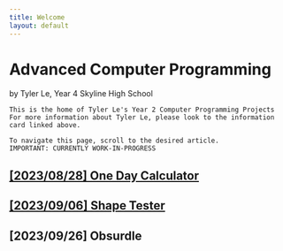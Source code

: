 ```yaml
---
title: Welcome
layout: default
---
```


# Advanced Computer Programming 

by Tyler Le, Year 4 Skyline High School

    This is the home of Tyler Le's Year 2 Computer Programming Projects
    For more information about Tyler Le, please look to the information 
    card linked above.
    
    To navigate this page, scroll to the desired article.
    IMPORTANT: CURRENTLY WORK-IN-PROGRESS

## [[2023/08/28] One Day Calculator](https://tylerlecmd.github.io/CPP2/2023/08/28/onedaycalc.html)
## [[2023/09/06] Shape Tester](https://tylerlecmd.github.io/CPP2/2023/09/06/shapetester.html)
## [2023/09/26] Obsurdle
